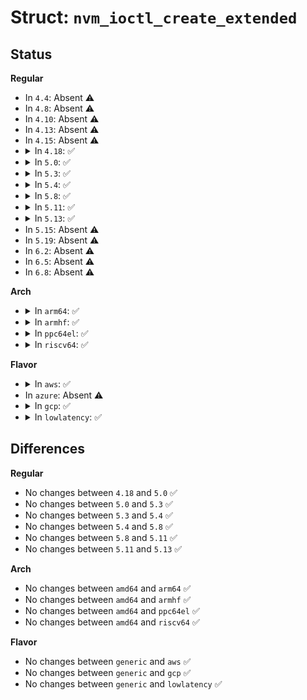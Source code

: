 # Struct: <code>nvm_ioctl_create_extended</code>

## Status
<b>Regular</b>
<ul>
<li>
In <code>4.4</code>: Absent ⚠️
</li>
<li>
In <code>4.8</code>: Absent ⚠️
</li>
<li>
In <code>4.10</code>: Absent ⚠️
</li>
<li>
In <code>4.13</code>: Absent ⚠️
</li>
<li>
In <code>4.15</code>: Absent ⚠️
</li>
<li>
<details>
<summary>In <code>4.18</code>: ✅</summary>

```c
struct nvm_ioctl_create_extended {
    __u16 lun_begin;
    __u16 lun_end;
    __u16 op;
    __u16 rsv;
};
```
</details>
</li>
<li>
<details>
<summary>In <code>5.0</code>: ✅</summary>

```c
struct nvm_ioctl_create_extended {
    __u16 lun_begin;
    __u16 lun_end;
    __u16 op;
    __u16 rsv;
};
```
</details>
</li>
<li>
<details>
<summary>In <code>5.3</code>: ✅</summary>

```c
struct nvm_ioctl_create_extended {
    __u16 lun_begin;
    __u16 lun_end;
    __u16 op;
    __u16 rsv;
};
```
</details>
</li>
<li>
<details>
<summary>In <code>5.4</code>: ✅</summary>

```c
struct nvm_ioctl_create_extended {
    __u16 lun_begin;
    __u16 lun_end;
    __u16 op;
    __u16 rsv;
};
```
</details>
</li>
<li>
<details>
<summary>In <code>5.8</code>: ✅</summary>

```c
struct nvm_ioctl_create_extended {
    __u16 lun_begin;
    __u16 lun_end;
    __u16 op;
    __u16 rsv;
};
```
</details>
</li>
<li>
<details>
<summary>In <code>5.11</code>: ✅</summary>

```c
struct nvm_ioctl_create_extended {
    __u16 lun_begin;
    __u16 lun_end;
    __u16 op;
    __u16 rsv;
};
```
</details>
</li>
<li>
<details>
<summary>In <code>5.13</code>: ✅</summary>

```c
struct nvm_ioctl_create_extended {
    __u16 lun_begin;
    __u16 lun_end;
    __u16 op;
    __u16 rsv;
};
```
</details>
</li>
<li>
In <code>5.15</code>: Absent ⚠️
</li>
<li>
In <code>5.19</code>: Absent ⚠️
</li>
<li>
In <code>6.2</code>: Absent ⚠️
</li>
<li>
In <code>6.5</code>: Absent ⚠️
</li>
<li>
In <code>6.8</code>: Absent ⚠️
</li>
</ul>
<b>Arch</b>
<ul>
<li>
<details>
<summary>In <code>arm64</code>: ✅</summary>

```c
struct nvm_ioctl_create_extended {
    __u16 lun_begin;
    __u16 lun_end;
    __u16 op;
    __u16 rsv;
};
```
</details>
</li>
<li>
<details>
<summary>In <code>armhf</code>: ✅</summary>

```c
struct nvm_ioctl_create_extended {
    __u16 lun_begin;
    __u16 lun_end;
    __u16 op;
    __u16 rsv;
};
```
</details>
</li>
<li>
<details>
<summary>In <code>ppc64el</code>: ✅</summary>

```c
struct nvm_ioctl_create_extended {
    __u16 lun_begin;
    __u16 lun_end;
    __u16 op;
    __u16 rsv;
};
```
</details>
</li>
<li>
<details>
<summary>In <code>riscv64</code>: ✅</summary>

```c
struct nvm_ioctl_create_extended {
    __u16 lun_begin;
    __u16 lun_end;
    __u16 op;
    __u16 rsv;
};
```
</details>
</li>
</ul>
<b>Flavor</b>
<ul>
<li>
<details>
<summary>In <code>aws</code>: ✅</summary>

```c
struct nvm_ioctl_create_extended {
    __u16 lun_begin;
    __u16 lun_end;
    __u16 op;
    __u16 rsv;
};
```
</details>
</li>
<li>
In <code>azure</code>: Absent ⚠️
</li>
<li>
<details>
<summary>In <code>gcp</code>: ✅</summary>

```c
struct nvm_ioctl_create_extended {
    __u16 lun_begin;
    __u16 lun_end;
    __u16 op;
    __u16 rsv;
};
```
</details>
</li>
<li>
<details>
<summary>In <code>lowlatency</code>: ✅</summary>

```c
struct nvm_ioctl_create_extended {
    __u16 lun_begin;
    __u16 lun_end;
    __u16 op;
    __u16 rsv;
};
```
</details>
</li>
</ul>

## Differences
<b>Regular</b>
<ul>
<li>
No changes between <code>4.18</code> and <code>5.0</code> ✅
</li>
<li>
No changes between <code>5.0</code> and <code>5.3</code> ✅
</li>
<li>
No changes between <code>5.3</code> and <code>5.4</code> ✅
</li>
<li>
No changes between <code>5.4</code> and <code>5.8</code> ✅
</li>
<li>
No changes between <code>5.8</code> and <code>5.11</code> ✅
</li>
<li>
No changes between <code>5.11</code> and <code>5.13</code> ✅
</li>
</ul>
<b>Arch</b>
<ul>
<li>
No changes between <code>amd64</code> and <code>arm64</code> ✅
</li>
<li>
No changes between <code>amd64</code> and <code>armhf</code> ✅
</li>
<li>
No changes between <code>amd64</code> and <code>ppc64el</code> ✅
</li>
<li>
No changes between <code>amd64</code> and <code>riscv64</code> ✅
</li>
</ul>
<b>Flavor</b>
<ul>
<li>
No changes between <code>generic</code> and <code>aws</code> ✅
</li>
<li>
No changes between <code>generic</code> and <code>gcp</code> ✅
</li>
<li>
No changes between <code>generic</code> and <code>lowlatency</code> ✅
</li>
</ul>
